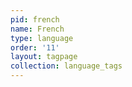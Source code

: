 ```yaml
---
pid: french
name: French
type: language
order: '11'
layout: tagpage
collection: language_tags
---
```

